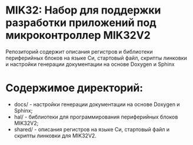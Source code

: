 # MIK32: Набор для поддержки разработки приложений под микроконтроллер MIK32V2

Репозиторий содержит описания регистров и библиотеки периферийных блоков на языке Си, стартовый файл, скрипты линковки и настройки генерации документации на основе Doxygen и Sphinx

# Содержимое директорий:

- docs/ - настройки генерации документации на основе Doxygen и Sphinx;
- hal/ - библиотеки для программирования периферийных блоков MIK32V2;
- shared/ - описания регистров на языке Си, стартовый файл и скрипты линковки для MIK32V2.
